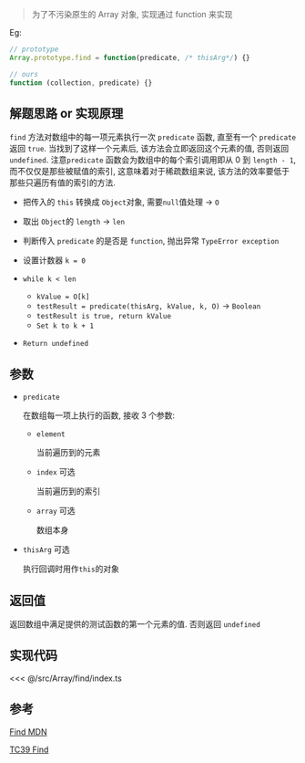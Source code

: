 > 为了不污染原生的 Array 对象, 实现通过 function 来实现

Eg:

```javascript
// prototype
Array.prototype.find = function(predicate, /* thisArg*/) {}

// ours
function (collection, predicate) {}
```

## 解题思路 or 实现原理

`find` 方法对数组中的每一项元素执行一次 `predicate` 函数, 直至有一个 `predicate` 返回 `true`. 当找到了这样一个元素后, 该方法会立即返回这个元素的值, 否则返回 `undefined`. 注意`predicate` 函数会为数组中的每个索引调用即从 0 到 `length - 1`, 而不仅仅是那些被赋值的索引, 这意味着对于稀疏数组来说, 该方法的效率要低于那些只遍历有值的索引的方法.

- 把传入的 `this` 转换成 `Object`对象, 需要`null`值处理 -> `O`

- 取出 `Object`的 `length` -> `len`

- 判断传入 `predicate` 的是否是 `function`, 抛出异常 `TypeError exception`

- 设置计数器 `k = 0`

- `while k < len`
  - `kValue = O[k]`
  - `testResult = predicate(thisArg, kValue, k, O)` -> `Boolean`
  - `testResult is true, return kValue`
  - `Set k to k + 1`
- `Return undefined`

## 参数

- `predicate`

  在数组每一项上执行的函数, 接收 3 个参数:

  - `element`

    当前遍历到的元素

  - `index` 可选

    当前遍历到的索引

  - `array` 可选

    数组本身

- `thisArg` 可选

  执行回调时用作`this`的对象

## 返回值

返回数组中满足提供的测试函数的第一个元素的值. 否则返回 `undefined`

## 实现代码

<<< @/src/Array/find/index.ts

## 参考

[Find MDN](https://developer.mozilla.org/zh-CN/docs/Web/JavaScript/Reference/Global_Objects/Array/find)

[TC39 Find](https://tc39.es/ecma262/#sec-array.prototype.find)
